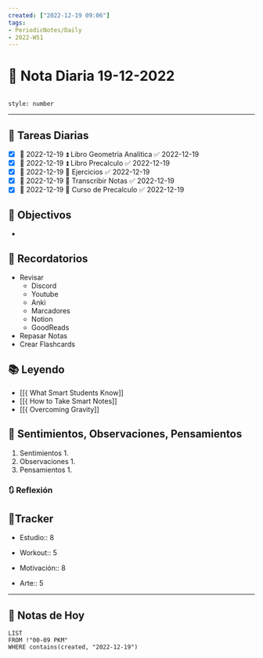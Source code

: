 ```yaml
---
created: ["2022-12-19 09:06"]
tags:
- PeriodicNotes/Daily
- 2022-W51
---
```


# 📅 Nota Diaria 19-12-2022
```toc

style: number

```

---
## 🔷 Tareas Diarias
- [x] 📅 2022-12-19 ⏫ Libro Geometría Analítica ✅ 2022-12-19
- [x] 📅 2022-12-19 ⏫ Libro Precalculo ✅ 2022-12-19
- [x] 📅 2022-12-19 🔼 Ejercicios ✅ 2022-12-19
- [x] 📅 2022-12-19 🔼 Transcribir Notas ✅ 2022-12-19
- [x] 📅 2022-12-19 🔽 Curso de Precalculo ✅ 2022-12-19

## 🎯 Objectivos
- 
## 📕 Recordatorios
- Revisar
	- Discord
	- Youtube
	- Anki
	- Marcadores
	- Notion
	- GoodReads
- Repasar Notas
- Crear Flashcards

## 📚 Leyendo
- [[{ What Smart Students Know]]
- [[{ How to Take Smart Notes]]
- [[{ Overcoming Gravity]]
## 💬 Sentimientos, Observaciones, Pensamientos 
1. Sentimientos
	1. 
2. Observaciones
	1. 
3. Pensamientos
	1. 
### 🔃 Reflexión

## 🔷Tracker

- Estudio:: 8

- Workout:: 5

- Motivación:: 8

- Arte:: 5
---

## 📅 Notas de Hoy
```dataview
LIST 
FROM !"00-09 PKM" 
WHERE contains(created, "2022-12-19")
```